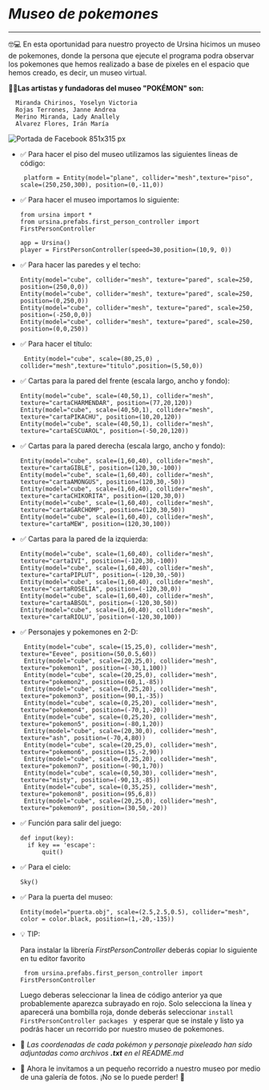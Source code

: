 # _Museo de pokemones_
---------------------

🤓💻 En esta oportunidad para nuestro proyecto de Ursina hicimos un museo
de pokemones, donde la persona que ejecute el programa podra observar los pokemones que hemos realizado a base de pixeles  en el espacio que hemos creado, es decir, un museo virtual.


**🌈🙌Las artistas y fundadoras del museo "POKÉMON" son:**

      Miranda Chirinos, Yoselyn Victoria 
      Rojas Terrones, Janne Andrea 
      Merino Miranda, Lady Anallely
      Alvarez Flores, Irán María 

![Portada de Facebook 851x315 px](https://user-images.githubusercontent.com/91160075/145697622-8880c4c3-8c37-461f-afd1-ec83ad32b29a.gif)

* ✅ Para hacer el piso del museo utilizamos las siguientes lineas 
de código:

       platform = Entity(model="plane", collider="mesh",texture="piso", scale=(250,250,300), position=(0,-11,0))

* ✅ Para hacer el museo importamos lo siguiente:

      from ursina import *
      from ursina.prefabs.first_person_controller import FirstPersonController

      app = Ursina()
      player = FirstPersonController(speed=30,position=(10,9, 0))

* ✅ Para hacer las paredes y el techo:
  
      Entity(model="cube", collider="mesh", texture="pared", scale=250, position=(250,0,0))
      Entity(model="cube", collider="mesh", texture="pared", scale=250, position=(0,250,0))
      Entity(model="cube", collider="mesh", texture="pared", scale=250, position=(-250,0,0))
      Entity(model="cube", collider="mesh", texture="pared", scale=250, position=(0,0,250))
* ✅ Para hacer el título:
     ```
      Entity(model="cube", scale=(80,25,0) , collider="mesh",texture="titulo",position=(5,50,0))
     ```
* ✅ Cartas para la pared del frente (escala largo, ancho y fondo):

      Entity(model="cube", scale=(40,50,1), collider="mesh", texture="cartaCHARMENDAR", position=(77,20,120))
      Entity(model="cube", scale=(40,50,1), collider="mesh", texture="cartaPIKACHU", position=(10,20,120))
      Entity(model="cube", scale=(40,50,1), collider="mesh", texture="cartaESCUAROL", position=(-50,20,120))

* ✅ Cartas para la pared derecha (escala largo, ancho y fondo):

      Entity(model="cube", scale=(1,60,40), collider="mesh", texture="cartaGIBLE", position=(120,30,-100))
      Entity(model="cube", scale=(1,60,40), collider="mesh", texture="cartaAMONGUS", position=(120,30,-50))
      Entity(model="cube", scale=(1,60,40), collider="mesh", texture="cartaCHIKORITA", position=(120,30,0))
      Entity(model="cube", scale=(1,60,40), collider="mesh", texture="cartaGARCHOMP", position=(120,30,50))
      Entity(model="cube", scale=(1,60,40), collider="mesh", texture="cartaMEW", position=(120,30,100))

* ✅ Cartas para la pared de la izquierda:

      Entity(model="cube", scale=(1,60,40), collider="mesh", texture="cartaIVI", position=(-120,30,-100))
      Entity(model="cube", scale=(1,60,40), collider="mesh", texture="cartaPIPLUT", position=(-120,30,-50))
      Entity(model="cube", scale=(1,60,40), collider="mesh", texture="cartaROSELIA", position=(-120,30,0))
      Entity(model="cube", scale=(1,60,40), collider="mesh", texture="cartaABSOL", position=(-120,30,50))
      Entity(model="cube", scale=(1,60,40), collider="mesh", texture="cartaRIOLU",´position=(-120,30,100))
      
* ✅ Personajes y pokemones en 2-D:
     ```
      Entity(model="cube", scale=(15,25,0), collider="mesh", texture="Eevee", position=(50,0.5,60))
      Entity(model="cube", scale=(20,25,0), collider="mesh", texture="pokemon1", position=(-30,1,100))
      Entity(model="cube", scale=(20,25,0), collider="mesh", texture="pokemon2", position=(60,1,-85))
      Entity(model="cube", scale=(0,25,20), collider="mesh", texture="pokemon3", position=(90,1,-35))
      Entity(model="cube", scale=(0,25,20), collider="mesh", texture="pokemon4", position=(-70,1,-20))
      Entity(model="cube", scale=(0,25,20), collider="mesh", texture="pokemon5", position=(-80,1,20))
      Entity(model="cube", scale=(20,30,0), collider="mesh", texture="ash", position=(-70,4,80))
      Entity(model="cube", scale=(20,25,0), collider="mesh", texture="pokemon6", position=(15,-2,90))
      Entity(model="cube", scale=(0,25,20), collider="mesh", texture="pokemon7", position=(-90,1,70))
      Entity(model="cube", scale=(0,50,30), collider="mesh", texture="misty", position=(-90,13,-85))
      Entity(model="cube", scale=(0,35,25), collider="mesh", texture="pokemon8", position=(95,6,8))
      Entity(model="cube", scale=(20,25,0), collider="mesh", texture="pokemon9", position=(30,50,-20))
     ```

* ✅ Función para salir del juego:

      def input(key):
        if key == 'escape':
            quit()

* ✅ Para el cielo:
     
      Sky()

* ✅ Para la puerta del museo:

      Entity(model="puerta.obj", scale=(2.5,2.5,0.5), collider="mesh", color = color.black, position=(1,-20,-135))
      
 
* 💡 TIP:

  Para instalar la librería _FirstPersonController_ deberás copiar lo siguiente en tu editor favorito   
  ```
   from ursina.prefabs.first_person_controller import FirstPersonController
  ```
  Luego deberas seleccionar la linea de código anterior ya que probablemente aparezca subrayado en rojo. Solo selecciona la línea y aparecerá una bombilla roja, donde   deberás seleccionar ```install FirstPersonController packages ``` y esperar que se instale y listo ya podrás hacer un recorrido por nuestro museo de pokemones.
  
    
* 📂 *Las coordenadas de cada pokémon y personaje pixeleado han sido adjuntadas como archivos **.txt** en el README.md*


* 📸  Ahora le invitamos a un pequeño recorrido a nuestro museo por medio de una galería de fotos. ¡No se lo puede perder! 🤗









      

